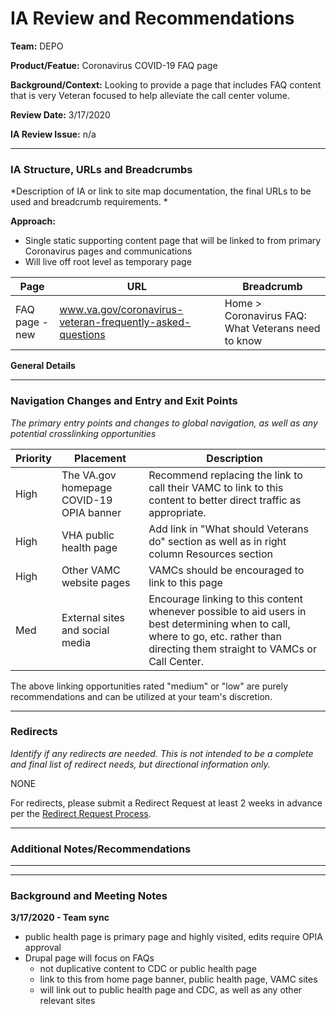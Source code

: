 # IA Review and Recommendations

**Team:** DEPO

**Product/Featue:** Coronavirus COVID-19 FAQ page

**Background/Context:** Looking to provide a page that includes FAQ content that is very Veteran focused to help alleviate the call center volume. 

**Review Date:** 3/17/2020

**IA Review Issue:** n/a

<hr>

### IA Structure, URLs and Breadcrumbs <br>
*Description of IA or link to site map documentation, the final URLs to be used and breadcrumb requirements. *

**Approach:**
- Single static supporting content page that will be linked to from primary Coronavirus pages and communications
- Will live off root level as temporary page

Page | URL | Breadcrumb
--- | --- | ---
FAQ page - new | www.va.gov/coronavirus-veteran-frequently-asked-questions | Home > Coronavirus FAQ: What Veterans need to know


**General Details**

<hr>

### Navigation Changes and Entry and Exit Points <br>
*The primary entry points and changes to global navigation, as well as any potential crosslinking opportunities*

Priority | Placement | Description
--- | --- | ---
High | The VA.gov homepage COVID-19 OPIA banner | Recommend replacing the link to call their VAMC to link to this content to better direct traffic as appropriate.  
High | VHA public health page | Add link in "What should Veterans do" section as well as in right column Resources section
High | Other VAMC website pages | VAMCs should be encouraged to link to this page
Med | External sites and social media | Encourage linking to this content whenever possible to aid users in best determining when to call, where to go, etc. rather than directing them straight to VAMCs or Call Center. 


The above linking opportunities rated "medium" or "low" are purely recommendations and can be utilized at your team's discretion.

<hr>

### Redirects <br>
*Identify if any redirects are needed.  This is not intended to be a complete and final list of redirect needs, but directional information only.*  

NONE

For redirects, please submit a Redirect Request at least 2 weeks in advance per the [Redirect Request Process](https://github.com/department-of-veterans-affairs/va.gov-team/blob/master/platform/information-architecture/request-redirect.md).

<hr>

### Additional Notes/Recommendations


<hr>
<hr>

### Background and Meeting Notes

**3/17/2020 - Team sync**
- public health page is primary page and highly visited, edits require OPIA approval
- Drupal page will focus on FAQs
  - not duplicative content to CDC or public health page
  - link to this from home page banner, public health page, VAMC sites
  - will link out to public health page and CDC, as well as any other relevant sites
